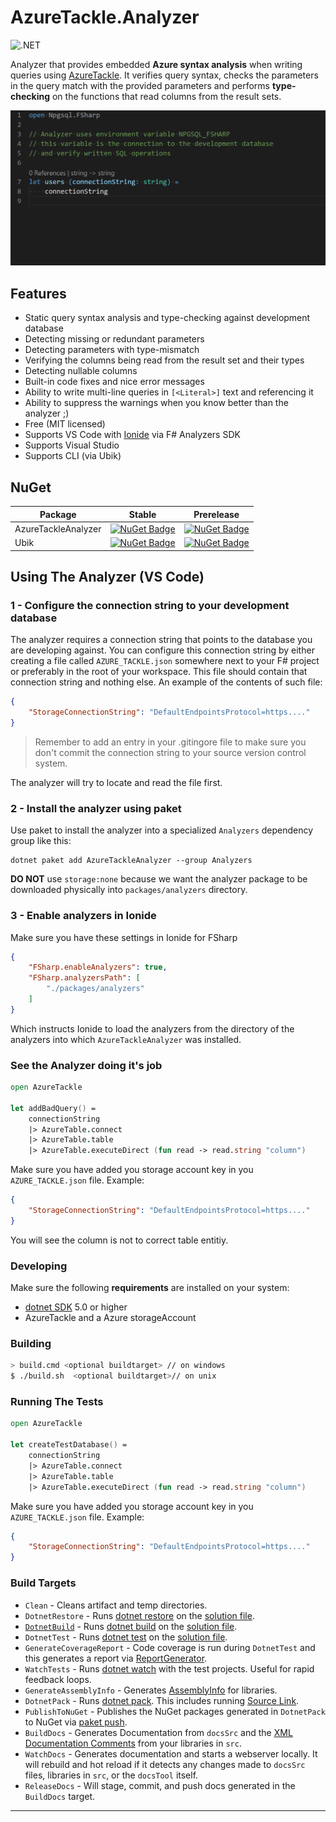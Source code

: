 # AzureTackle.Analyzer
![.NET](https://github.com/tforkmann/AzureTackle.Analyzer/workflows/.NET/badge.svg)

Analyzer that provides embedded **Azure syntax analysis** when writing queries using [AzureTackle](https://github.com/tforkmann/AzureTackle). It verifies query syntax, checks the parameters in the query match with the provided parameters and performs **type-checking** on the functions that read columns from the result sets.

![Demo](sql.gif)

## Features
- Static query syntax analysis and type-checking against development database
- Detecting missing or redundant parameters
- Detecting parameters with type-mismatch
- Verifying the columns being read from the result set and their types
- Detecting nullable columns
- Built-in code fixes and nice error messages
- Ability to write multi-line queries in `[<Literal>]` text and referencing it
- Ability to suppress the warnings when you know better than the analyzer ;) 
- Free (MIT licensed)
- Supports VS Code with [Ionide](https://github.com/ionide/ionide-vscode-fsharp) via F# Analyzers SDK
- Supports Visual Studio
- Supports CLI (via Ubik)

## NuGet

| Package              | Stable                                                                                                                     | Prerelease                                                                                                                                         |
| -------------------- | -------------------------------------------------------------------------------------------------------------------------- | -------------------------------------------------------------------------------------------------------------------------------------------------- |
| AzureTackleAnalyzer | [![NuGet Badge](https://buildstats.info/nuget/AzureTackleAnalyzer)](https://www.nuget.org/packages/AzureTackleAnalyzer/) | [![NuGet Badge](https://buildstats.info/nuget/AzureTackleAnalyzer?includePreReleases=true)](https://www.nuget.org/packages/AzureTackleAnalyzer/) |
| Ubik | [![NuGet Badge](https://buildstats.info/nuget/Ubik)](https://www.nuget.org/packages/Ubik/) | [![NuGet Badge](https://buildstats.info/nuget/Ubik?includePreReleases=true)](https://www.nuget.org/packages/Ubik/) |

## Using The Analyzer (VS Code)

### 1 - Configure the connection string to your development database
The analyzer requires a connection string that points to the database you are developing against. You can configure this connection string by either creating a file called `AZURE_TACKLE.json` somewhere next to your F# project or preferably in the root of your workspace. This file should contain that connection string and nothing else. An example of the contents of such file:
```json
{
    "StorageConnectionString": "DefaultEndpointsProtocol=https...."
}
```
> Remember to add an entry in your .gitingore file to make sure you don't commit the connection string to your source version control system.

The analyzer will try to locate and read the file first.

### 2 - Install the analyzer using paket
Use paket to install the analyzer into a specialized `Analyzers` dependency group like this:
```
dotnet paket add AzureTackleAnalyzer --group Analyzers
```
**DO NOT** use `storage:none` because we want the analyzer package to be downloaded physically into `packages/analyzers` directory.

### 3 - Enable analyzers in Ionide
Make sure you have these settings in Ionide for FSharp
```json
{
    "FSharp.enableAnalyzers": true,
    "FSharp.analyzersPath": [
        "./packages/analyzers"
    ]
}
```
Which instructs Ionide to load the analyzers from the directory of the analyzers into which `AzureTackleAnalyzer` was installed.

### See the Analyzer doing it's job

```fs
open AzureTackle

let addBadQuery() =
    connectionString
    |> AzureTable.connect
    |> AzureTable.table
    |> AzureTable.executeDirect (fun read -> read.string "column")
```
Make sure you have added you storage account key in you `AZURE_TACKLE.json` file. Example:

```json
{
    "StorageConnectionString": "DefaultEndpointsProtocol=https...."
}
```

You will see the column is not to correct table entitiy.

### Developing

Make sure the following **requirements** are installed on your system:

- [dotnet SDK](https://www.microsoft.com/net/download/core) 5.0 or higher
- AzureTackle and a Azure storageAccount

### Building


```sh
> build.cmd <optional buildtarget> // on windows
$ ./build.sh  <optional buildtarget>// on unix
```

### Running The Tests

```fs
open AzureTackle

let createTestDatabase() =
    connectionString
    |> AzureTable.connect
    |> AzureTable.table
    |> AzureTable.executeDirect (fun read -> read.string "column")
```
Make sure you have added you storage account key in you `AZURE_TACKLE.json` file. Example:

```json
{
    "StorageConnectionString": "DefaultEndpointsProtocol=https...."
}
```

### Build Targets

- `Clean` - Cleans artifact and temp directories.
- `DotnetRestore` - Runs [dotnet restore](https://docs.microsoft.com/en-us/dotnet/core/tools/dotnet-restore?tabs=netcore2x) on the [solution file](https://docs.microsoft.com/en-us/visualstudio/extensibility/internals/solution-dot-sln-file?view=vs-2019).
- [`DotnetBuild`](#Building) - Runs [dotnet build](https://docs.microsoft.com/en-us/dotnet/core/tools/dotnet-build?tabs=netcore2x) on the [solution file](https://docs.microsoft.com/en-us/visualstudio/extensibility/internals/solution-dot-sln-file?view=vs-2019).
- `DotnetTest` - Runs [dotnet test](https://docs.microsoft.com/en-us/dotnet/core/tools/dotnet-test?tabs=netcore21) on the [solution file](https://docs.microsoft.com/en-us/visualstudio/extensibility/internals/solution-dot-sln-file?view=vs-2019).
- `GenerateCoverageReport` - Code coverage is run during `DotnetTest` and this generates a report via [ReportGenerator](https://github.com/danielpalme/ReportGenerator).
- `WatchTests` - Runs [dotnet watch](https://docs.microsoft.com/en-us/aspnet/core/tutorials/dotnet-watch?view=aspnetcore-3.0) with the test projects. Useful for rapid feedback loops.
- `GenerateAssemblyInfo` - Generates [AssemblyInfo](https://docs.microsoft.com/en-us/dotnet/api/microsoft.visualbasic.applicationservices.assemblyinfo?view=netframework-4.8) for libraries.
- `DotnetPack` - Runs [dotnet pack](https://docs.microsoft.com/en-us/dotnet/core/tools/dotnet-pack). This includes running [Source Link](https://github.com/dotnet/sourcelink).
- `PublishToNuGet` - Publishes the NuGet packages generated in `DotnetPack` to NuGet via [paket push](https://fsprojects.github.io/Paket/paket-push.html).
- `BuildDocs` - Generates Documentation from `docsSrc` and the [XML Documentation Comments](https://docs.microsoft.com/en-us/dotnet/csharp/programming-guide/xmldoc/) from your libraries in `src`.
- `WatchDocs` - Generates documentation and starts a webserver locally.  It will rebuild and hot reload if it detects any changes made to `docsSrc` files, libraries in `src`, or the `docsTool` itself.
- `ReleaseDocs` - Will stage, commit, and push docs generated in the `BuildDocs` target.
---

